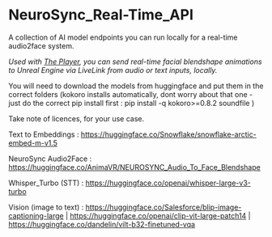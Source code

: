 # NeuroSync_Real-Time_API
A collection of AI model endpoints you can run locally for a real-time audio2face system.

*Used with [The Player](https://github.com/AnimaVR/NeuroSync_Player), you can send real-time facial blendshape animations to Unreal Engine via LiveLink from audio or text inputs, locally.*

You will need to download the models from huggingface and put them in the correct folders (kokoro installs automatically, dont worry about that one - just do the correct pip install first : pip install -q kokoro>=0.8.2 soundfile )

Take note of licences, for your use case. 

Text to Embeddings : https://huggingface.co/Snowflake/snowflake-arctic-embed-m-v1.5 

NeuroSync Audio2Face : https://huggingface.co/AnimaVR/NEUROSYNC_Audio_To_Face_Blendshape 

Whisper_Turbo (STT) : https://huggingface.co/openai/whisper-large-v3-turbo

Vision (image to text) : https://huggingface.co/Salesforce/blip-image-captioning-large  |  https://huggingface.co/openai/clip-vit-large-patch14  |  https://huggingface.co/dandelin/vilt-b32-finetuned-vqa
